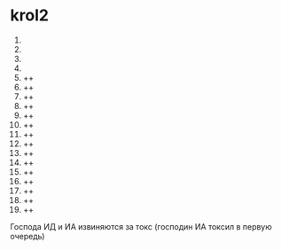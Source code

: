 # krol2
1. 
2. 
3. 
4. 
5. ++
6. ++
7. ++
8. ++
9. ++
10. ++
11. ++
12. ++
13. ++
14. ++
15. ++
16. ++
17. ++
18. ++
19. ++

Господа ИД и ИА извиняются за токс (господин ИА токсил в первую очередь)
